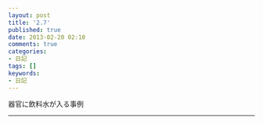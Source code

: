 ```yaml
---
layout: post
title: '2.7'
published: true
date: 2013-02-20 02:10
comments: true
categories:
- 日記
tags: []
keywords:
- 日記
---
```

器官に飲料水が入る事例

---

